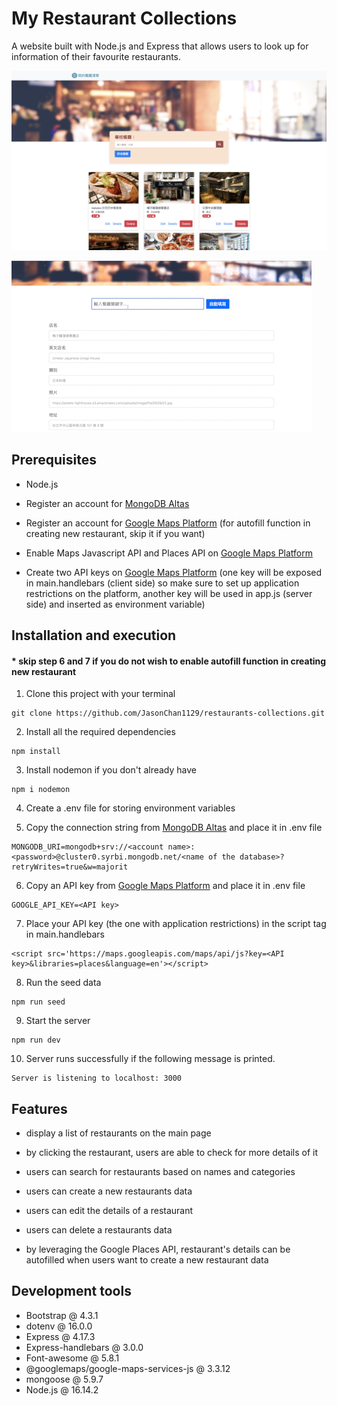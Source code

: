 # My Restaurant Collections

A website built with Node.js and Express that allows users to look up for information of their favourite restaurants.

![project cover](/public/images/cover.png)

![illustration](/public/images/gif1.gif)

## Prerequisites

-  Node.js
-  Register an account for [MongoDB Altas](https://www.mongodb.com/atlas/database)
-  Register an account for [Google Maps Platform](https://developers.google.com/maps) (for autofill function in creating new restaurant, skip it if you want)
-  Enable Maps Javascript API and Places API on [Google Maps Platform](https://developers.google.com/maps)

-  Create two API keys on [Google Maps Platform](https://developers.google.com/maps) (one key will be exposed in main.handlebars (client side) so make sure to set up application restrictions on the platform, another key will be used in app.js (server side) and inserted as environment variable)

## Installation and execution

#### \* skip step 6 and 7 if you do not wish to enable autofill function in creating new restaurant

1. Clone this project with your terminal

```
git clone https://github.com/JasonChan1129/restaurants-collections.git
```

2. Install all the required dependencies

```
npm install
```

3. Install nodemon if you don't already have

```
npm i nodemon
```

4. Create a .env file for storing environment variables

5. Copy the connection string from [MongoDB Altas](https://www.mongodb.com/atlas/database) and place it in .env file

```
MONGODB_URI=mongodb+srv://<account name>:<password>@cluster0.syrbi.mongodb.net/<name of the database>?retryWrites=true&w=majorit
```

6. Copy an API key from [Google Maps Platform](https://developers.google.com/maps) and place it in .env file

```
GOOGLE_API_KEY=<API key>
```

7. Place your API key (the one with application restrictions) in the script tag in main.handlebars

```
<script src='https://maps.googleapis.com/maps/api/js?key=<API key>&libraries=places&language=en'></script>
```

8. Run the seed data

```
npm run seed
```

9. Start the server

```
npm run dev
```

10. Server runs successfully if the following message is printed.

```
Server is listening to localhost: 3000
```

## Features

-  display a list of restaurants on the main page

-  by clicking the restaurant, users are able to check for more details of it

-  users can search for restaurants based on names and categories

-  users can create a new restaurants data

-  users can edit the details of a restaurant

-  users can delete a restaurants data

-  by leveraging the Google Places API, restaurant's details can be autofilled when users want to create a new restaurant data

## Development tools

-  Bootstrap @ 4.3.1
-  dotenv @ 16.0.0
-  Express @ 4.17.3
-  Express-handlebars @ 3.0.0
-  Font-awesome @ 5.8.1
-  @googlemaps/google-maps-services-js @ 3.3.12
-  mongoose @ 5.9.7
-  Node.js @ 16.14.2
